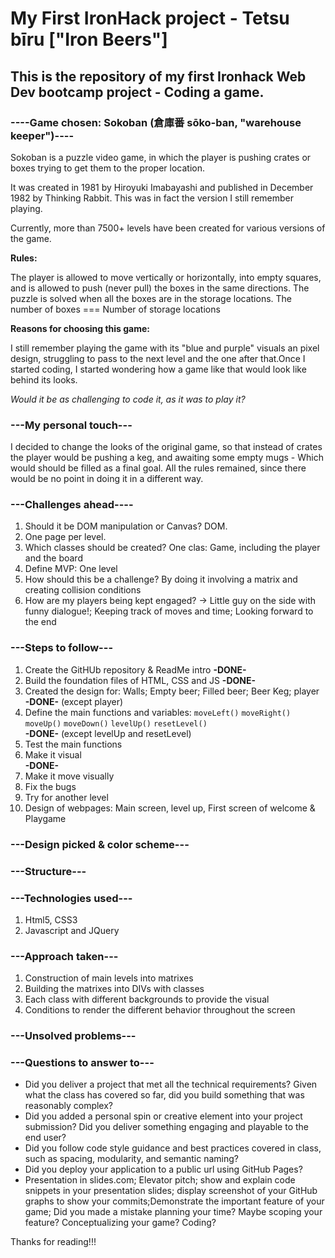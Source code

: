 # My First IronHack project - Tetsu bīru ["Iron Beers"]

<h2>This is the repository of my first Ironhack Web Dev bootcamp project - Coding a game.</h2>

<h3><b>----Game chosen: Sokoban (倉庫番 sōko-ban, "warehouse keeper")----</b></h3>

<p>Sokoban is a puzzle video game, in which the player is pushing crates or boxes trying to get them to the proper location.</p>
<p>It was created in 1981 by Hiroyuki Imabayashi and published in December 1982 by Thinking Rabbit.
This was in fact the version I still remember playing.</p>

<p>Currently, more than 7500+ levels have been created for various versions of the game.</p>

<p><b>Rules:</b></p>
<p>The player is allowed to move vertically or horizontally, into empty squares, and is allowed to push (never pull) the boxes in the same directions. The puzzle is solved when all the boxes are in the storage locations.
The number of boxes === Number of storage locations</p>

<p><b>Reasons for choosing this game:</b></p>
<p>I still remember playing the game with its "blue and purple" visuals an pixel design, struggling to pass to the next level and the one after that.Once I started coding, I started wondering how a game like that would look like behind its looks.</p>
<i>Would it be as challenging to code it, as it was to play it?</i>
<br>

<h3><b>---My personal touch---</b></h3>

<p>I decided to change the looks of the original game, so that instead of crates the player would be pushing a keg, and awaiting some empty mugs - Which would should be filled as a final goal.
All the rules remained, since there would be no point in doing it in a different way.</p>

<h3><b>---Challenges ahead----</b></h3>
<ol> 
  <li>Should it be DOM manipulation or Canvas? DOM. 
  <li>One page per level.</li>
  <li>Which classes should be created? One clas: Game, including the player and the board</li>
  <li>Define MVP: One level</li>
  <li>How should this be a challenge? By doing it involving a matrix and creating collision conditions</li>
  <li>How are my players being kept engaged? -> Little guy on the side with funny dialogue!; Keeping track of moves and time; Looking forward to the end</li>
</ol>

<h3><b>---Steps to follow---</b></h3>
<ol>
  <li>Create the GitHUb repository & ReadMe intro <b>-DONE-</b></li>
  <li>Build the foundation files of HTML, CSS and JS <b>-DONE-</b></li>
  <li>Created the design for: Walls; Empty beer; Filled beer; Beer Keg; player <b>-DONE-</b> (except player) </li>
  <li>Define the main functions and variables: <code>moveLeft()</code> <code>moveRight()</code> <code>moveUp()</code> <code>moveDown()</code> <code>levelUp()</code> <code>resetLevel()</code> </li> <b>-DONE-</b> (except levelUp and resetLevel)
  <li>Test the main functions </li>
  <li>Make it visual </li> <b>-DONE-</b>
  <li>Make it move visually </li>
  <li>Fix the bugs </li>
  <li>Try for another level</li>
  <li>Design of webpages: Main screen, level up, First screen of welcome & Playgame </li>
</ol>

<h3><b>---Design picked & color scheme---</b></h3>
  
<h3><b>---Structure---</b></h3>
<h3><b>---Technologies used---</b></h3>
<ol>
  <li>Html5, CSS3</li>
  <li>Javascript and JQuery</li>
</ol>
<h3><b>---Approach taken---</b></h3>
<ol>
  <li>Construction of main levels into matrixes</li>
  <li>Building the matrixes into DIVs with classes</li>
  <li>Each class with different backgrounds to provide the visual</li>
  <li>Conditions to render the different behavior throughout the screen</li>
</ol>
<h3><b>---Unsolved problems---</b></h3>
<h3><b>---Questions to answer to---</b></h3>
<ul>
  <li>Did you deliver a project that met all the technical requirements? Given what the class has covered so far, did you build something that was reasonably complex?</li>
  <li>Did you added a personal spin or creative element into your project submission? Did you deliver something engaging and playable to the end user?</li>
  <li>Did you follow code style guidance and best practices covered in class, such as spacing, modularity, and semantic naming?</li>
  <li>Did you deploy your application to a public url using GitHub Pages?</li>
  <li>Presentation in slides.com; Elevator pitch; show and explain code snippets in your presentation slides; display screenshot of your GitHub graphs to show your commits;Demonstrate the important feature of your game; Did you made a mistake planning your time? Maybe scoping your feature? Conceptualizing your game? Coding?</li>
</ul>


Thanks for reading!!!
